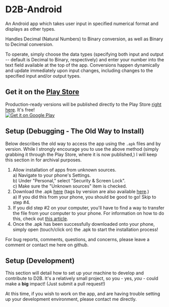 D2B-Android
===========

An Android app which takes user input in specified numerical format and displays as other types.

Handles Decimal (Natural Numbers) to Binary conversion, as well as Binary to Decimal conversion.

To operate, simply choose the data types (specifying both input and output -- default is Decimal to Binary, respectively) and enter your number into the text field available at the top of the app. Conversions happen dynamically and update immediately upon input changes, including changes to the specified input and/or output types.

Get it on the [Play Store](https://play.google.com/store/apps?hl=en)
----------
Production-ready versions will be published directly to the Play Store [right here](https://play.google.com/store/apps/details?id=com.css.d2bAndroid). It's free!<br>
<a href="https://play.google.com/store/apps/details?id=com.css.d2bAndroid" target="_blank"><img alt="Get it on Google Play" src="https://developer.android.com/images/brand/en_generic_rgb_wo_60.png" /></a>

Setup (Debugging - The Old Way to Install)
----------
Below describes the old way to access the app using the <code>.apk</code> files and by version. While I strongly encourage you to use the above method (simply grabbing it through the Play Store, where it is now published,) I will keep this section in for archival purposes.

 1. Allow installation of apps from unknown sources.<br>
  a) Navigate to your phone's Settings.<br>
  b) Under "Personal," select "Security & Screen Lock".<br>
  c) Make sure the "Unknown sources" item is checked.<br>
 2. Download the .apk [here](http://www.cs.rit.edu/~css7209/Resources/Android/D2B-Android.apk) (tags by version are also available [here](http://www.cs.rit.edu/~css7209/Resources/Android/Versions/).)<br>
  a) If you did this from your phone, you should be good to go! Skip to step #4.<br>
 3. If you did step #2 on your computer, you'll have to find a way to transfer the file from your computer to your phone. For information on how to do this, check out [this article](https://support.google.com/nexus/answer/2840804?hl=en).
 4. Once the .apk has been successfully downloaded onto your phone, simply open (touch/click on) the .apk to start the installation process!
 
For bug reports, comments, questions, and concerns, please leave a comment or contact me here on github.

Setup (Development)
----------
This section will detail how to set up your machine to develop and contribute to D2B. It's a relatively small project, so you - yes, <i>you</i> - could make a <b>big</b> impact! (Just submit a pull request!)

At this time, if you wish to work on the app, and are having trouble setting up your development environment, please contact me directly.
